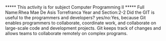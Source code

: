 ***** This activity is for subject Computer Programming II *****
Full Name:Rhea Mae De Asis Torrefranca
Year and Section:2-2
Did the GIT is useful to the programmers and developers? yes/no:Yes, because Git enables programmers to collaborate, coordinate work, and collaborate on large-scale code and development projects. Git keeps track of changes and allows teams to collaborate remotely on complex programs.
